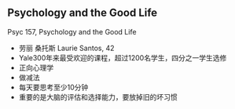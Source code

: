 <!-- 
title: 耶鲁大学快乐课
from: 文茜
create: 2018-08-08
tags: news,world
-->

## Psychology and the Good Life

Psyc 157, Psychology and the Good Life

- 劳丽 桑托斯 Laurie Santos, 42
- Yale300年来最受欢迎的课程，超过1200名学生，四分之一学生选修
- 正向心理学
- 做减法
- 每天要思考至少10分钟
- 重要的是大脑的评估和选择能力，要放掉旧的坏习惯